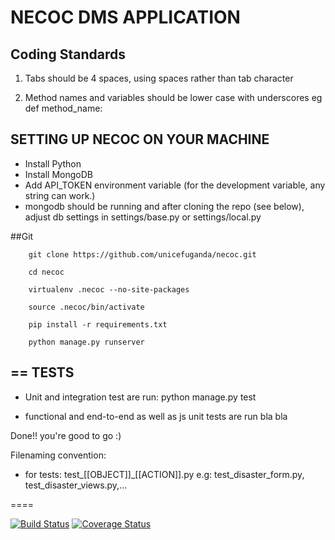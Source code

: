 NECOC DMS APPLICATION
=====================

Coding Standards
----------------
1.  Tabs should be 4 spaces, using spaces rather than tab character

2.  Method names and variables should be lower case with underscores eg def method_name:

SETTING UP NECOC ON YOUR MACHINE
-----------------------------------
* Install Python
* Install MongoDB
* Add API_TOKEN environment variable (for the development variable, any string can work.)
* mongodb should be running and after cloning the repo (see below), adjust db settings in settings/base.py or settings/local.py

##Git

        git clone https://github.com/unicefuganda/necoc.git

        cd necoc

        virtualenv .necoc --no-site-packages

        source .necoc/bin/activate

        pip install -r requirements.txt

        python manage.py runserver

==
TESTS
------
* Unit and integration test are run:
        python manage.py test

* functional and end-to-end as well as js unit tests are run
        bla bla

Done!! you're good to go :)

Filenaming convention:
* for tests: test_[[OBJECT]]_[[ACTION]].py
e.g: test_disaster_form.py, test_disaster_views.py,...

====

[![Build Status](https://snap-ci.com/unicefuganda/necoc/branch/master/build_image)](https://snap-ci.com/unicefuganda/necoc/branch/master)
[![Coverage Status](https://coveralls.io/repos/unicefuganda/necoc/badge.png?branch=master)](https://coveralls.io/r/unicefuganda/necoc?branch=master)
